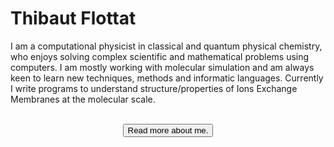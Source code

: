 <script>
import Sparkles from '$lib/components/atoms/Sparkles.svelte';
import Button from '$lib/components/atoms/Button.svelte';
import InfoIcon from '$lib/icons/info.svelte';
</script>

# Thibaut Flottat

I am a computational physicist in classical and quantum physical chemistry, who enjoys solving complex scientific and mathematical problems using computers. I am mostly working with molecular simulation and am always keen to learn new techniques, methods and informatic languages.
Currently I write programs to understand structure/properties of Ions Exchange Membranes at the molecular scale.

<br />
<center>
<Sparkles>
	<Button href="/about">
		<InfoIcon slot="icon" />
		<!-- <a href="/about">Read more about me.</a> -->
		Read more about me.
	</Button>
</Sparkles>
</center>
